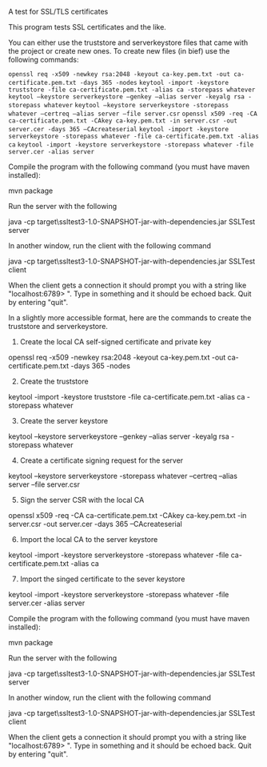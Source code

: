 A test for SSL/TLS certificates

This program tests SSL certificates and the like.

You can either use the truststore and serverkeystore files that came with the project
or create new ones.  To create new files (in bief) use the following commands:

`openssl req -x509 -newkey rsa:2048 -keyout ca-key.pem.txt -out ca-certificate.pem.txt -days 365 -nodes`
`keytool -import -keystore truststore -file ca-certificate.pem.txt -alias ca -storepass whatever`
`keytool –keystore serverkeystore –genkey –alias server -keyalg rsa -storepass whatever`
`keytool –keystore serverkeystore -storepass whatever –certreq –alias server –file server.csr`
`openssl x509 -req -CA ca-certificate.pem.txt -CAkey ca-key.pem.txt -in server.csr -out server.cer -days 365 –CAcreateserial`
`keytool -import -keystore serverkeystore -storepass whatever -file ca-certificate.pem.txt -alias ca`
`keytool -import -keystore serverkeystore -storepass whatever -file server.cer -alias server`

Compile the program with the following command (you must have maven installed):

mvn package

Run the server with the following

java -cp target\ssltest3-1.0-SNAPSHOT-jar-with-dependencies.jar SSLTest server

In another window, run the client with the following command

java -cp target\ssltest3-1.0-SNAPSHOT-jar-with-dependencies.jar SSLTest client

When the client gets a connection it should prompt you with a string like "localhost:6789> ".  Type in something and it should be echoed back.  Quit by entering "quit".

In a slightly more accessible format, here are the commands to create the truststore and serverkeystore.

1) Create the local CA self-signed certificate and private key

openssl req -x509 -newkey rsa:2048 -keyout ca-key.pem.txt -out ca-certificate.pem.txt -days 365 -nodes

2) Create the truststore

keytool -import -keystore truststore -file ca-certificate.pem.txt -alias ca  -storepass whatever

3) Create the server keystore

keytool –keystore serverkeystore –genkey –alias server -keyalg rsa -storepass whatever

4) Create a certificate signing request for the server

keytool –keystore serverkeystore -storepass whatever –certreq –alias server  –file server.csr

5) Sign the server CSR with the local CA

openssl x509 -req -CA ca-certificate.pem.txt -CAkey ca-key.pem.txt -in server.csr -out server.cer -days 365 –CAcreateserial

6) Import the local CA to the server keystore

keytool -import -keystore serverkeystore -storepass whatever -file ca-certificate.pem.txt -alias ca

7) Import the singed certificate to the sever keystore

keytool -import -keystore serverkeystore -storepass whatever -file server.cer -alias server

Compile the program with the following command (you must have maven installed):

mvn package

Run the server with the following

java -cp target\ssltest3-1.0-SNAPSHOT-jar-with-dependencies.jar SSLTest server

In another window, run the client with the following command

java -cp target\ssltest3-1.0-SNAPSHOT-jar-with-dependencies.jar SSLTest client

When the client gets a connection it should prompt you with a string like "localhost:6789> ".  Type in something and it should be echoed back.  Quit by entering "quit".